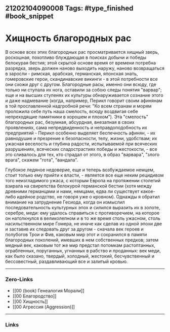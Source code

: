 21202104090008
Tags: #type_finished #book_snippet
---
# Хищность благородных рас
В основе всех этих благородных рас просматривается хищный зверь, роскошная, похотливо блуждающая в поисках добычи и победы белокурая бестия; этой скрытой основе время от времени потребна разрядка, зверь должен наново выходить наружу, наново возвращаться в заросли - римская, арабская, германская, японская знать, гомеровские герои, скандинавские викинги - в этой потребности все они схожи друг с другом. Благородные расы, именно они всюду, где только ни ступала их нога, оставили за собою следы понятия "варвар"; еще и на высших ступенях их культуры обнаруживается сознание этого и даже надмевание (когда, например, Перикл говорит своим афинянам в той прославленной надгробной речи: "Ко всем странам и морям проложила себе путь наша смелость, всюду воздвигая себе непреходящие памятники в хорошем и плохом"). Эта "смелость" благородных рас, безумная, абсурдная, внезапная в своих проявлениях, сама непредвиденность и неправдоподобность их предприятий - Перикл особенно выделяет беспечность афинян, - их равнодушие и презрение к безопасности, телу, жизни, удобствам; их ужасная веселость и глубина радости, испытываемой при всяческих разрушениях, всяческих сладострастиях победы и жестокости, - все это сливалось для тех, кто страдал от этого, в образ "варвара", "злого врага", скажем "гота", "вандала". 

Глубокое ледяное недоверие, еще и теперь возбуждаемое немцем, стоит только ему прийти к власти, - является все еще неким рецидивом того неизгладимого ужаса, с которым Европа на протяжении столетий взирала на свирепства белокурой германской бестии (хотя между древними германцами и нами, немцами, едва ли существует какое-либо идейное родство, не говоря уже о кровном). Однажды я обратил внимание на затруднение Гесиода, когда он измыслил последовательность культурных эпох и силился выразить их в золоте, серебре, меди: ему удалось справиться с противоречием, на которое он натолкнулся в великолепном и в то же время столь ужасном, столь насильственном мире Гомера, не иначе как сделав из одной эпохи две и заставив их следовать друг за другом - сначала век героев и полубогов Трои и Фив, каковым мир этот и сохранился в памяти благородных поколений, имевших в нем собственных предков; затем медный век, каковым тот же мир предстал потомкам растоптанных, ограбленных, поруганных, угнанных в рабство и проданных: век меди, как было сказано, твердый, холодный, жестокий, бесчувственный и бессовестный, раздавливающий все и залитый кровью.

---
### Zero-Links
- [[00 (book) Генеалогия Морали]]
- [[00 Благородство]]
- [[00 Хищность]]
- [[00 Агрессия (Aggression)]]
---
### Links